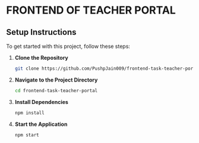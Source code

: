 # FRONTEND OF TEACHER PORTAL #

## Setup Instructions

To get started with this project, follow these steps:

1. **Clone the Repository**

   ```bash
   git clone https://github.com/PushpJain009/frontend-task-teacher-portal.git

2. **Navigate to the Project Directory**

   ```bash
   cd frontend-task-teacher-portal

3. **Install Dependencies**

   ```bash
   npm install

4. **Start the Application**
   ```bash
   npm start
